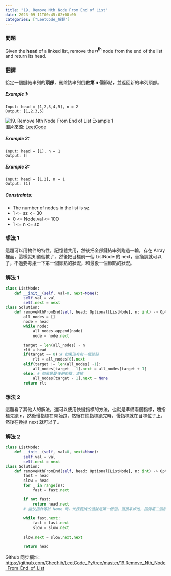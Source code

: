 ```yaml
---
title: "19. Remove Nth Node From End of List"
date: 2023-09-11T00:45:02+08:00
categories: ["LeetCode_解題"]
---
```

### 問題
Given the **head** of a linked list, remove the **n<sup>th</sup>** node from the end of the list and return its head.
 ### 翻譯
給定一個鏈結串列的**頭部**，刪除該串列倒數**第 n 個**節點，並返回新的串列頭部。
##### Example 1:
    Input: head = [1,2,3,4,5], n = 2
    Output: [1,2,3,5]
![19. Remove Nth Node From End of List Example 1](https://assets.leetcode.com/uploads/2020/10/03/remove_ex1.jpg "19. Remove Nth Node From End of List Example 1")  
圖片來源: [LeetCode](https://leetcode.com/problems/remove-nth-node-from-end-of-list/)  
##### Example 2:
    Input: head = [1], n = 1
    Output: []
##### Example 3:
    Input: head = [1,2], n = 1
    Output: [1]

##### Constraints:
- The number of nodes in the list is sz.
- 1 <= sz <= 30
- 0 <= Node.val <= 100
- 1 <= n <= sz

### 想法 1
這題可以用物件的特性，記憶體共用，然後把全部鏈結串列跑過一輪，存在 Array 裡面，這樣就知道個數了，然後把目標前一個 ListNode 的 next，替換調就可以了，不過要考慮一下第一個節點的狀況，和最後一個節點的狀況。
### 解法 1
```python
class ListNode:
    def __init__(self, val=0, next=None):
        self.val = val
        self.next = next
class Solution:
    def removeNthFromEnd(self, head: Optional[ListNode], n: int) -> Optional[ListNode]:
        all_nodes = []
        node = head
        while node:
            all_nodes.append(node)
            node = node.next

        target = len(all_nodes) - n
        rlt = head
        if(target == 0):# 如果沒有前一個節點
            rlt = all_nodes[0].next
        elif(target != len(all_nodes) -1):
            all_nodes[target - 1].next = all_nodes[target + 1]
        else: # 如果是最後的節點，清掉
            all_nodes[target - 1].next = None
        return rlt
```

### 想法 2
這題看了其他人的解法，還可以使用快慢指標的方法，也就是準備兩個指標，塊指標先跑 n，然後慢指標在開始跑，然後在快指標跑完時，慢指標就在目標位子上，然後在換掉 next 就可以了。
### 解法 2
```python
class ListNode:
    def __init__(self, val=0, next=None):
        self.val = val
        self.next = next
class Solution:
    def removeNthFromEnd(self, head: Optional[ListNode], n: int) -> Optional[ListNode]:
        fast = head
        slow = head
        for _ in range(n):
            fast = fast.next

        if not fast:
            return head.next
        # 當快指針等於 None 時，代表要找的值就是第一個值，直接拿掉他，回傳第二個節點
        
        while fast.next:
            fast = fast.next
            slow = slow.next
            
        slow.next = slow.next.next

        return head
```

Github 同步網址:  
https://github.com/Chechih/LeetCode_Py/tree/master/19.Remove_Nth_Node_From_End_of_List